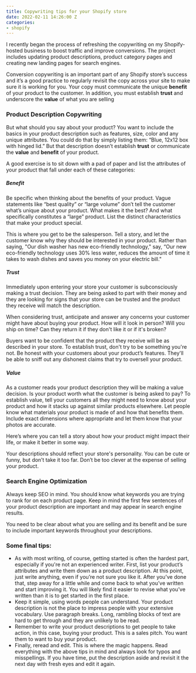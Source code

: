 ```yaml
---
title: Copywriting tips for your Shopify store
date: 2022-02-11 14:26:00 Z
categories:
- shopify
---
```


I recently began the process of refreshing the copywriting on my Shopify-hosted business to boost traffic and improve conversions. The project includes updating product descriptions, product category pages and creating new landing pages for search engines.

Conversion copywriting is an important part of any Shopify store’s success and it’s a good practice to regularly revisit the copy across your site to make sure it is working for you. Your copy must communicate the unique **benefit** of your product to the customer. In addition, you must establish **trust** and underscore the **value** of what you are selling

### Product Description Copywriting

But what should you say about your product? You want to include the basics in your product description such as features, size, color and any unique attributes. You could do that by simply listing them: “Blue, 12x12 box with hinged lid.” But that description doesn’t establish **trust** or communicate the  **value** and **benefit** of your product.

A good exercise is to sit down with a pad of paper and list the attributes of your product that fall under each of these categories:

##### Benefit

Be specific when thinking about the benefits of your product. Vague statements like “best quality” or “large volume” don’t tell the customer what’s unique about your product. What makes it the best? And what specifically constitutes a “large” product. List the distinct characteristics that make your product special.

This is where you get to be the salesperson. Tell a story, and let the customer know why they should be interested in your product. Rather than saying, "Our dish washer has new eco-friendly technology," say, “Our new eco-friendly technology uses 30% less water, reduces the amount of time it takes to wash dishes and saves you money on your electric bill." 

##### Trust

Immediately upon entering your store your customer is subconsciously making a trust decision. They are being asked to part with their money and they are looking for signs that your store can be trusted and the product they receive will match the description.

When considering trust, anticipate and answer any concerns your customer might have about buying your product. How will it look in person? Will you ship on time? Can they return it if they don't like it or if it's broken? 

Buyers want to be confident that the product they receive will be as described in your store. To establish trust, don't try to be something you're not. Be honest with your customers about your product’s features. They'll be able to sniff out any dishonest claims that try to oversell your product. 

##### Value

As a customer reads your product description they will be making a value decision. Is your product worth what the customer is being asked to pay? To establish value, tell your customers all they might need to know about your product and how it stacks up against similar products elsewhere. Let people know what materials your product is made of and how that benefits them. Include exact dimensions where appropriate and let them know that your photos are accurate.

Here’s where you can tell a story about how your product might impact their life, or make it better in some way. 

Your descriptions should reflect your store's personality. You can be cute or funny, but don’t take it too far. Don’t be too clever at the expense of selling your product.

### Search Engine Optimization

Always keep SEO in mind. You should know what keywords you are trying to rank for on each product page. Keep in mind the first few sentences of your product description are important and may appear in search engine results.

You need to be clear about what you are selling and its benefit and be sure to include important keywords throughout your descriptions.

### Some final tips:

* As with most writing, of course, getting started is often the hardest part, especially if you're not an experienced writer. First, list your product’s attributes and write them down as a product description. At this point, just write anything, even if you’re not sure you like it. After you’ve done that, step away for a little while and come back to what you’ve written and start improving it. You will likely find it easier to revise what you’ve written than it is to get started in the first place. 
* Keep it simple, using words people can understand. Your product description is not the place to impress people with your extensive vocabulary. Use paragraph breaks. Long, rambling blocks of text are hard to get through and they are unlikely to be read.
* Remember to write your product descriptions to get people to take action, in this case, buying your product. This is a sales pitch. You want them to want to buy your product.
* Finally, reread and edit. This is where the magic happens. Read everything with the above tips in mind and always look for typos and misspellings. If you have time, put the description aside and revisit it the next day with fresh eyes and edit it again.